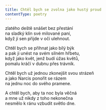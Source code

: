 ```yaml
---
title: Chtěl bych se zvolna jako hustý proud
contentType: poetry
---
```


<section>

zlatého deště snášet bez přestání  
na sladký klín své milované paní,  
když jí sen přijde v oči ulehnout.

</section>

<section>

Chtěl bych se přihnat jako bílý býk  
a pak ji unést na svém silném hřbetu,  
když jako květ, jenž budí úžas květů,  
pomalu kráčí v dubnu přes trávník.

</section>

<section>

Chtěl bych už jednou zkonejšit svou strázeň  
a jako Narcis ponořit se rázem  
na jednu noc do svého pramene.

</section>

<section>

A chtěl bych, aby ta noc byla věčná  
a mne už nikdy z toho nekonečna  
nesmělo k ránu vzbudit světlo dne.

</section>
